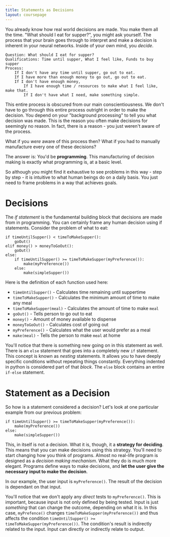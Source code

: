 ```yaml
---
title: Statements as Decisions
layout: coursepage
---
```


You already know how real world decisions are made. You make them all the time. "What should I eat for supper?", you might ask yourself. The process that your brain goes through to interpret and make a decision is inherent in your neural networks. Inside of your own mind, you *decide*.

    Question: What should I eat for supper?
    Qualifications: Time until supper, What I feel like, Funds to buy supper
    Process:
        If I don't have any time until supper, go out to eat.
        If I have more than enough money to go out, go out to eat.
        If I don't have enough money,
            If I have enough time / resources to make what I feel like, make that.
            If I don't have what I need, make something simple.

This entire process is obscured from our main conscientiousness. We don't have to go through this entire process outright in order to make the decision. You depend on your "background processing" to tell you what decision was made. This is the reason you often make decisions for seemingly no reason. In fact, there is a reason - you just weren't aware of the process.

What if you *were* aware of this process then? What if you had to manually manufacture every one of these decisions?

The answer is: You'd be **programming**. This manufacturing of decision making is exactly what programming is, at a basic level.

So although you might find it exhaustive to see problems in this way - step by step - it is intuitive to what human beings do on a daily basis. You just need to frame problems in a way that achieves goals.

# Decisions
The *if statement* is the fundamental building block that decisions are made from in programming. You can certainly frame any human decision using if statements. Consider the problem of what to eat:

    if timeUntilSupper() < timeToMakeSupper():
        goOut()
    elif money() > moneyToGoOut():
        goOut()
    else:
        if timeUntilSupper() >= timeToMakeSupper(myPreference()):
            make(myPreference())
        else:
            make(simpleSupper())
            
Here is the definition of each function used here:

- `timeUntilSupper()` - Calculates time remaining until suppertime
- `timeToMakeSupper()` - Calculates the minimum amount of time to make any meal
- `timeToMakeSupper(meal)` - Calculates the amount of time to make `meal`
- `goOut()` - Tells person to go out to eat
- `money()` - Amount of money available to dispense
- `moneyToGoOut()` - Calculates cost of going out
- `myPreference()` - Calculates what the user would prefer as a meal
- `make(meal)` - Tells the person to make `meal` at home

You'll notice that there is something new going on in this statement as well. There is an `else` statement that goes into a completely new `if` statement. This concept is known as *nesting* statements. It allows you to have deeply specific conditions without repeating things constantly. Everything indented in python is considered part of that *block*. The `else` block contains an entire `if-else` statement.

# Statement as a Decision
So how is a statement considered a decision? Let's look at one particular example from our previous problem:

    if timeUntilSupper() >= timeToMakeSupper(myPreference()):
        make(myPreference())
    else:
        make(simpleSupper())

This, in itself is not a decision. What it is, though, it a **strategy for deciding**. This means that you can make decisions using this strategy. You'll need to start changing how you think of programs. Almost no real-life program is designed as a *decision making mechanism*. What they do is much more elegant. Programs define ways to make decisions, and **let the user give the necessary input to make the decision**.

In our example, the user input is `myPreference()`. The result of the decision is dependant on that input.

You'll notice that we don't apply any *direct* tests to `myPreference()`. This is important, because input is not only defined by being tested. Input is just *something* that can change the outcome, depending on what it is. In this case, `myPrefence()` changes `timeToMakeSupper(myPreference())` and thus affects the condition `timeUntilSupper() >= timeToMakeSupper(myPreference())`. The condition's result is indirectly related to the input. Input can directly or indirectly relate to output.
